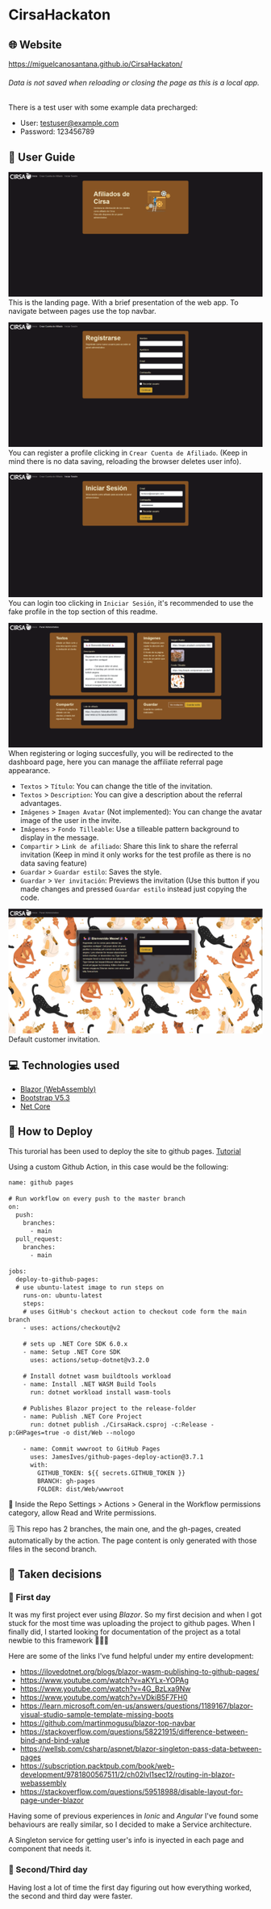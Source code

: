 # CirsaHackaton

## 🌐 Website
https://miguelcanosantana.github.io/CirsaHackaton/

###### Data is not saved when reloading or closing the page as this is a local app.
There is a test user with some example data precharged:
- User: testuser@example.com
- Password: 123456789

## 📒 User Guide
![Landing page](./wwwroot/Images/001.png)
This is the landing page. With a brief presentation of the web app. To navigate between pages use the top navbar.

![Register page](./wwwroot/Images/002.png)
You can register a profile clicking in `Crear Cuenta de Afiliado`. (Keep in mind there is no data saving, reloading the browser deletes user info).

![Login page](./wwwroot/Images/003.png)
You can login too clicking in `Iniciar Sesión`, it's recommended to use the fake profile in the top section of this readme.

![Dashboard](./wwwroot/Images/004.png)
When registering or loging succesfully, you will be redirected to the dashboard page, here you can manage the affiliate referral page appearance.

- `Textos` > `Título`: You can change the title of the invitation.
- `Textos` > `Description`: You can give a description about the referral advantages.
- `Imágenes` > `Imagen Avatar` (Not implemented): You can change the avatar image of the user in the invite.
- `Imágenes` > `Fondo Tilleable`: Use a tilleable pattern background to display in the message.
- `Compartir` > `Link de afiliado`: Share this link to share the referral invitation (Keep in mind it only works for the test profile as there is no data saving feature)
- `Guardar` > `Guardar estilo`: Saves the style.
- `Guardar` > `Ver invitación`: Previews the invitation (Use this button if you made changes and pressed `Guardar estilo` instead just copying the code.

![Referral](./wwwroot/Images/005.png)
Default customer invitation.

## 💻 Technologies used
- [Blazor (WebAssembly)](https://dotnet.microsoft.com/es-es/apps/aspnet/web-apps/blazor)
- [Bootstrap V5.3](https://getbootstrap.com/docs/5.3)
- [Net Core](https://dotnet.microsoft.com/es-es/download)

## 🚀 How to Deploy 
This turorial has been used to deploy the site to github pages. [Tutorial](https://ilovedotnet.org/blogs/blazor-wasm-publishing-to-github-pages/)

Using a custom Github Action, in this case would be the following:
```
name: github pages

# Run workflow on every push to the master branch
on:
  push:
    branches:
      - main
  pull_request:
    branches:
      - main

jobs:
  deploy-to-github-pages:
  # use ubuntu-latest image to run steps on
    runs-on: ubuntu-latest
    steps:
    # uses GitHub's checkout action to checkout code form the main branch
    - uses: actions/checkout@v2

    # sets up .NET Core SDK 6.0.x
    - name: Setup .NET Core SDK
      uses: actions/setup-dotnet@v3.2.0

    # Install dotnet wasm buildtools workload
    - name: Install .NET WASM Build Tools
      run: dotnet workload install wasm-tools

    # Publishes Blazor project to the release-folder
    - name: Publish .NET Core Project
      run: dotnet publish ./CirsaHack.csproj -c:Release -p:GHPages=true -o dist/Web --nologo

    - name: Commit wwwroot to GitHub Pages
      uses: JamesIves/github-pages-deploy-action@3.7.1
      with:
        GITHUB_TOKEN: ${{ secrets.GITHUB_TOKEN }}
        BRANCH: gh-pages
        FOLDER: dist/Web/wwwroot
```

🚦 Inside the Repo Settings > Actions > General in the Workflow permissions category, allow Read and Write permissions.

🗒️ This repo has 2 branches, the main one, and the gh-pages, created automatically by the action. 
The page content is only generated with those files in the second branch.

## 🦄 Taken decisions
### 📆 First day
It was my first project ever using *Blazor*.
So my first decision and when I got stuck for the most time was uploading the project to github pages.
When I finally did, I started looking for documentation of the project as a total newbie to this framework 💁🏻‍♂️


Here are some of the links I've fund helpful under my entire development:
- https://ilovedotnet.org/blogs/blazor-wasm-publishing-to-github-pages/
- https://www.youtube.com/watch?v=aKYLx-YOPAg
- https://www.youtube.com/watch?v=4G_BzLxa9Nw
- https://www.youtube.com/watch?v=VDkiB5F7FH0
- https://learn.microsoft.com/en-us/answers/questions/1189167/blazor-visual-studio-sample-template-missing-boots
- https://github.com/martinmogusu/blazor-top-navbar
- https://stackoverflow.com/questions/58221915/difference-between-bind-and-bind-value
- https://wellsb.com/csharp/aspnet/blazor-singleton-pass-data-between-pages
- https://subscription.packtpub.com/book/web-development/9781800567511/2/ch02lvl1sec12/routing-in-blazor-webassembly
- https://stackoverflow.com/questions/59518988/disable-layout-for-page-under-blazor

Having some of previous experiences in *Ionic* and *Angular* I've found some behaviours are really similar, so I decided to make a Service architecture.

A Singleton service for getting user's info is inyected in each page and component that needs it.

### 📆 Second/Third day
Having lost a lot of time the first day figuring out how everything worked, the second and third day were faster.
